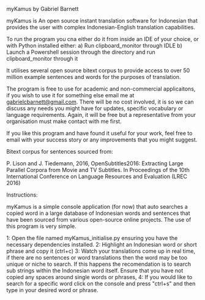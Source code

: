 myKamus by Gabriel Barnett

myKamus is An open source instant translation software for Indonesian that provides the user
with complex Indonesian-English translation capabilities.

To run the program you cna either do it from inside an IDE of your choice, or with Python installed either:
    a) Run clipboard_monitor through IDLE
    b) Launch a Powershell session through the directory and run clipboard_monitor through it

It utilises several open source bitext corpus to provide access to over 50 million example sentences and words for
the purposes of translation.

The program is free to use for academic and non-commercial applicaitons, if you wish to use it for something else
email me at gabrielcbarnett@gmail.com. There will be no cost involved, it is so we can discuss any needs you might have
for updates, specific vocabulary or language requirements. Again, it will be free but a representative from your
organisation must make contact with me first.

If you like this program and have found it useful for your work, feel free to email with your success story or any
improvements that you might suggest.

Bitext corpus for sentences sourced from:

P. Lison and J. Tiedemann, 2016, OpenSubtitles2016: Extracting Large Parallel Corpora from Movie and TV
Subtitles. In Proceedings of the 10th International Conference on Language Resources and Evaluation (LREC 2016)

Instructions: 

myKamus is a simple console application (for now) that auto searches a copied word in a large database of Indonesian
words and sentences that have been sourced from various open-source online projects. The use of this program is very simple. 

1: Open the file named myKamus_initialise.py ensuring you have the necessary dependencies installed.
2: Highlight an Indonesian word or short phrase and copy it (ctrl+c)
3: Watch your translations come up in real time, if there are no sentences or word translations then the word may be too unique 
or niche to search. If this happens the recomendation is to search sub strings within the Indonesian word itself. Ensure that you 
have not copied any spaces around single words or phrases,
4: If you would like to search for a specific word click on the console and press "ctrl+s" and then type in your desired word or phrase.

